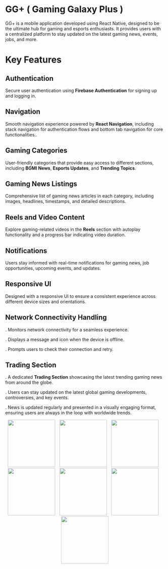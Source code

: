 # GG+ ( Gaming Galaxy Plus )
   GG+ is a mobile application developed using React Native, designed to be the ultimate hub for gaming and esports enthusiasts. It provides users with a centralized platform to stay updated on the latest gaming news, events, jobs, and more.

# Key Features

   ## Authentication 
   Secure user authentication using **Firebase Authentication** for signing up and logging in.

   ## Navigation 
   Smooth navigation experience powered by **React Navigation**, including stack navigation for authentication flows and bottom tab navigation for core functionalities..

  ## Gaming Categories
   User-friendly categories that provide easy access to different sections, including **BGMI News**, **Esports Updates**, and **Trending Topics**.

  ## Gaming News Listings
   Comprehensive list of gaming news articles in each category, including images, headlines, timestamps, and detailed descriptions.

 ## Reels and Video Content
  Explore gaming-related videos in the **Reels** section with autoplay functionality and a progress bar indicating video duration.

 ## Notifications 
  Users stay informed with real-time notifications for gaming news, job opportunities, upcoming events, and updates.

## Responsive UI
 Designed with a responsive UI to ensure a consistent experience across different device sizes and orientations.

## Network Connectivity Handling 
. Monitors network connectivity for a seamless experience.
   
. Displays a message and icon when the device is offline.
   
. Prompts users to check their connection and retry.

## Trading Section 
. A dedicated **Trading Section** showcasing the latest trending gaming news from around the globe.
   
. Users can stay updated on the latest global gaming developments, controversies, and key events.
   
. News is updated regularly and presented in a visually engaging format, ensuring users are always in the loop with worldwide trends.


<p align="center">
  <img src="https://github.com/user-attachments/assets/2addd774-eec7-4a5b-9e43-385b53236855" width="150" style="margin-right: 10px;" />
  <img src="https://github.com/user-attachments/assets/013df637-d96c-4e11-86da-c18e21777da2" width="150" style="margin-right: 10px;" />
  <img src="https://github.com/user-attachments/assets/5c91fd1a-3dc5-47a6-8d5b-0078bc1b6597" width="150" style="margin-right: 10px;" />
  <img src="https://github.com/user-attachments/assets/5dcbe467-d3d8-4a50-9767-e99740967399" width="150" style="margin-right: 10px;" />
  <img src="https://github.com/user-attachments/assets/44155870-6546-4ed3-ab94-0cca9c9bf998" width="150" style="margin-right: 10px;" />
  <img src="https://github.com/user-attachments/assets/a9bd35d1-5821-4074-9d76-2065309e4c07" width="150" style="margin-right: 10px;" />
  <img src="https://github.com/user-attachments/assets/d46cff2c-e68d-4eb8-b288-d1f5ab27aa47" width="150" />
</p>







